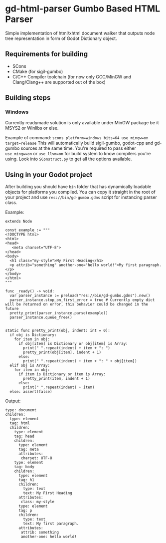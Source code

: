 # gd-html-parser Gumbo Based HTML Parser
Simple implementation of html/xhtml document walker that outputs node tree representation in form of Godot Dictionary object.

## Requirements for building
- SCons
- CMake (for sigil-gumbo)
- C/C++ Compiler toolchain (for now only GCC/MinGW and Clang/Clang++ are supported out of the box)

## Building steps
### Windows
Currently readymade solution is only available under MinGW package be it MSYS2 or Winlibs or else.

Example of command:
`scons platform=windows bits=64 use_mingw=on target=release`
This will automatically build sigil-gumbo, godot-cpp and gd-gumbo sources at the same time. You're required to pass either `use_mingw=on` or `use_llvm=on` for build system to know compilers you're using. Look into `SConstruct.py` to get all the options available.

## Using in your Godot project
After building you should have `bin` folder that has dynamically loadable objects for platforms you compiled. You can copy it straight in the root of your project and use `res://bin/gd-gumbo.gdns` script for instancing parser class.

Example:
```gdscript
extends Node

const example := """
<!DOCTYPE html>
<html>
<head>
   <meta charset="UTF-8">
</head>
<body>
  <h1 class="my-style">My First Heading</h1>
  <p attrib="something" another-one="hello world!">My first paragraph.</p>
</body>
</html>
"""

func _ready() -> void:
  var parser_instance := preload("res://bin/gd-gumbo.gdns").new()
  parser_instance.stop_on_first_error = true # Currently empty dict will be returned on error, this behavior could be changed in the future
  pretty_print(parser_instance.parse(example))
  parser_instance.queue_free()


static func pretty_print(obj, indent: int = 0):
  if obj is Dictionary:
    for item in obj:
      if obj[item] is Dictionary or obj[item] is Array:
        print(" ".repeat(indent) + item + ": ")
        pretty_print(obj[item], indent + 1)
      else:
        print(" ".repeat(indent) + item + ": " + obj[item])
  elif obj is Array:
    for item in obj:
      if item is Dictionary or item is Array:
        pretty_print(item, indent + 1)
      else:
        print(" ".repeat(indent) + item)
  else: assert(false)
```

Output:
```
type: document
children:
  type: element
  tag: html
  children:
    type: element
    tag: head
    children:
      type: element
      tag: meta
      attributes:
       charset: UTF-8
    type: element
    tag: body
    children:
      type: element
      tag: h1
      children:
        type: text
        text: My First Heading
      attributes:
       class: my-style
      type: element
      tag: p
      children:
        type: text
        text: My first paragraph.
      attributes:
       attrib: something
       another-one: hello world!
```

